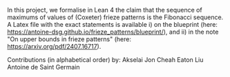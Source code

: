 In this project, we formalise in Lean 4 the claim that the sequence of maximums of values of (Coxeter) frieze patterns is the Fibonacci sequence. 
A Latex file with the exact statements is available i) on the blueprint (here: https://antoine-dsg.github.io/frieze_patterns/blueprint/), and ii) in the note "On upper bounds in frieze patterns" (here: https://arxiv.org/pdf/2407.16717).

Contributions (in alphabetical order) by:
Akselai
Jon Cheah
Eaton Liu
Antoine de Saint Germain
